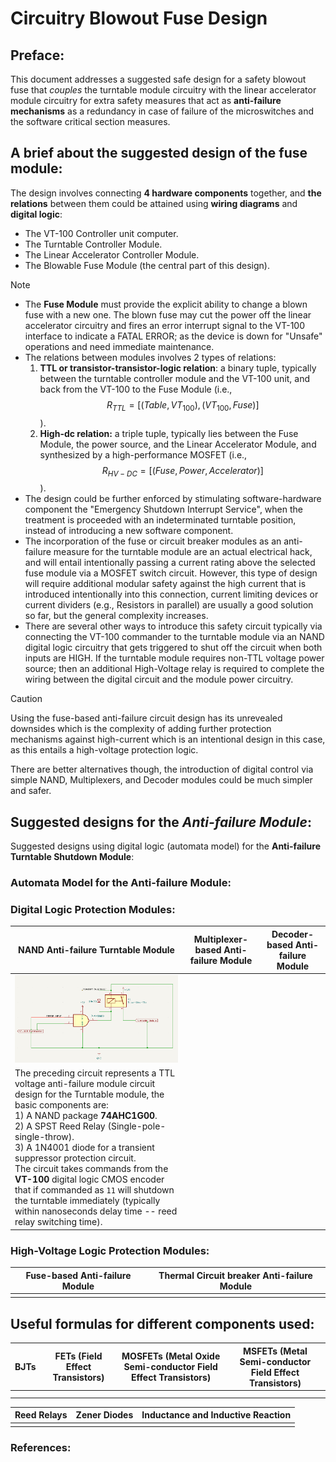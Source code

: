 # Circuitry Blowout Fuse Design

## Preface:
This document addresses a suggested safe design for a safety blowout fuse that _couples_ the turntable module circuitry with the linear accelerator module circuitry for extra safety measures that act as **anti-failure mechanisms** as a redundancy in case of failure of the microswitches and the software critical section measures.

## A brief about the suggested design of the fuse module:
The design involves connecting **4 hardware components** together, and **the relations** between them could be attained using **wiring diagrams** and **digital logic**:
* The VT-100 Controller unit computer.
* The Turntable Controller Module.
* The Linear Accelerator Controller Module.
* The Blowable Fuse Module (the central part of this design).

> [!NOTE]
>
> * The **Fuse Module** must provide the explicit ability to change a blown fuse with a new one. The blown fuse may cut the power off the linear accelerator circuitry and fires an error interrupt signal to the VT-100 interface to indicate a FATAL ERROR; as the device is down for "Unsafe" operations and need immediate maintenance.
> * The relations between modules involves 2 types of relations:
>   1) **TTL or transistor-transistor-logic relation**: a binary tuple, typically between the turntable controller module and the VT-100 unit, and back from the VT-100 to the Fuse Module (i.e., $$R_{TTL} = [(Table, VT_{100}), (VT_{100}, Fuse)]$$).
>   2) **High-dc relation:** a triple tuple, typically lies between the Fuse Module, the power source, and the Linear Accelerator Module, and synthesized by a high-performance MOSFET (i.e., $$R_{HV-DC} = [(Fuse, Power, Accelerator)]$$).
> * The design could be further enforced by stimulating software-hardware component the "Emergency Shutdown Interrupt Service", when the treatment is proceeded with an indeterminated turntable position, instead of introducing a new software component.
> * The incorporation of the fuse or circuit breaker modules as an anti-failure measure for the turntable module are an actual electrical hack, and will entail intentionally passing a current rating above the selected fuse module via a MOSFET switch circuit. However, this type of design will require additional modular safety against the high current that is introduced intentionally into this connection, current limiting devices or current dividers (e.g., Resistors in parallel) are usually a good solution so far, but the general complexity increases.
> * There are several other ways to introduce this safety circuit typically via connecting the VT-100 commander to the turntable module via an NAND digital logic circuitry that gets triggered to shut off the circuit when both inputs are HIGH. If the turntable module requires non-TTL voltage power source; then an additional High-Voltage relay is required to complete the wiring between the digital circuit and the module power circuitry.

> [!CAUTION]
> 
> Using the fuse-based anti-failure circuit design has its unrevealed downsides which is the complexity of adding further protection mechanisms against
> high-current which is an intentional design in this case, as this entails a high-voltage protection logic.
>
> There are better alternatives though, the introduction of digital control via simple NAND, Multiplexers, and Decoder modules could be much simpler and safer.

## Suggested designs for the _Anti-failure Module_:

Suggested designs using digital logic (automata model) for the **Anti-failure Turntable Shutdown Module**:

### Automata Model for the Anti-failure Module:

### Digital Logic Protection Modules:
| NAND Anti-failure Turntable Module | Multiplexer-based Anti-failure Module | Decoder-based Anti-failure Module |
|------------------------------------|---------------------------------------|-----------------------------------|
| <img src="https://github.com/Electrostat-Lab/Therac-25/blob/therac-25-design/device-engineering/assets/Screenshot%20from%202025-01-06%2002-48-47.png"/> | | | 
| The preceding circuit represents a TTL voltage anti-failure module circuit design for the Turntable module, the basic components are:<br/> 1) A NAND package **74AHC1G00**.<br/> 2) A SPST Reed Relay (Single-pole-single-throw).<br/> 3) A 1N4001 diode for a transient suppressor protection circuit.<br/> The circuit takes commands from the **VT-100** digital logic CMOS encoder that if commanded as `11` will shutdown the turntable immediately (typically within nanoseconds delay time -- reed relay switching time).  | | |

### High-Voltage Logic Protection Modules:
| Fuse-based Anti-failure Module | Thermal Circuit breaker Anti-failure Module | 
|--------------------------------|---------------------------------------------|
| | |

## Useful formulas for different components used: 
| BJTs | FETs (Field Effect Transistors) | MOSFETs (Metal Oxide Semi-conductor Field Effect Transistors) | MSFETs (Metal Semi-conductor Field Effect Transistors) |
|-----------|-----------|---------|------|
|    |   |  | |
|    |    |  | |

| Reed Relays | Zener Diodes | Inductance and Inductive Reaction |
|-------------|--------------|-------|
|  |  | |

### References:

